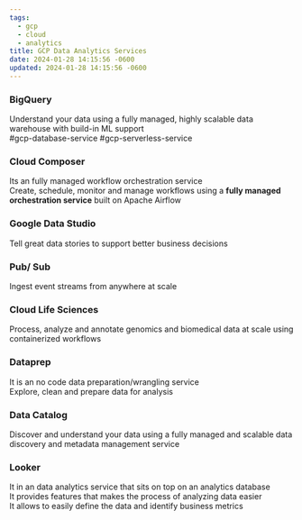 ```yaml
---
tags:
  - gcp
  - cloud
  - analytics
title: GCP Data Analytics Services
date: 2024-01-28 14:15:56 -0600
updated: 2024-01-28 14:15:56 -0600
---
```


### BigQuery
Understand your data using a fully managed, highly scalable data warehouse with build-in ML support  
#gcp-database-service #gcp-serverless-service 

### Cloud Composer
Its an  fully managed workflow orchestration service  
Create, schedule, monitor and manage workflows using a **fully managed orchestration service** built on Apache Airflow

### Google Data Studio
Tell great data stories to support better business decisions

### Pub/ Sub
Ingest event streams from anywhere at scale

### Cloud Life Sciences
Process, analyze and annotate genomics and biomedical data at scale using containerized workflows

### Dataprep
It is an no code data preparation/wrangling service  
Explore, clean and prepare data for analysis

### Data Catalog
Discover and understand your data using a fully managed and scalable data discovery and metadata management service

### Looker
It in an data analytics service that sits on top on an analytics database  
It provides features that makes the process of analyzing data easier  
It allows to easily define the data and identify business metrics
